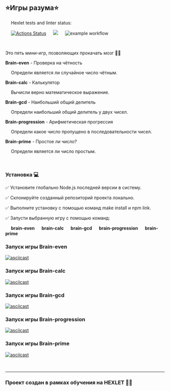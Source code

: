 ## **⭐Игры разума⭐** 

&emsp; Hexlet tests and linter status:

&emsp; [![Actions Status](https://github.com/SvetlanaGreenFox/frontend-project-lvl1/workflows/hexlet-check/badge.svg)](https://github.com/SvetlanaGreenFox/frontend-project-lvl1/actions) &emsp; <a href="https://codeclimate.com/github/SvetlanaGreenFox/frontend-project-lvl1/maintainability"><img src="https://api.codeclimate.com/v1/badges/19034939c8d7858508fb/maintainability" /></a> &emsp; ![example workflow](https://github.com/SvetlanaGreenFox/frontend-project-lvl1/actions/workflows/linter-check.yml/badge.svg)

&emsp;

Это пять мини-игр, позволяющих прокачать мозг 🏋️‍♂️

**Brain-even**  - Проверка на чётность

&emsp; Определи является ли случайное число чётным.

**Brain-calc** - Калькулятор

&emsp; Вычисли верно математическое выражение.

**Brain-gcd** - Наибольший общий делитель

&emsp; Определи наибольший общий делитель у двух чисел.

**Brain-progression** - Арифметическая прогрессия

&emsp; Определи какое число пропущено в последовательности чисел.

**Brain-prime** - Простое ли число?

&emsp; Определи является ли число простым.

&emsp;

### **Установка** 💻
✅ Установите глобально Node.js последней версии в систему.

✅ Склонируйте созданный репозиторий проекта локально.

✅ Выполните установку с помощью команд make install и npm link.

✅ Запусти выбранную игру с помощью команд:

&emsp; **brain-even**
&emsp; **brain-calc**
&emsp; **brain-gcd**
&emsp; **brain-progression**
&emsp; **brain-prime**

### Запуск игры Brain-even
[![asciicast](https://asciinema.org/a/PXKkDsSFAREcGvQVFSuqDlOiu.svg)](https://asciinema.org/a/PXKkDsSFAREcGvQVFSuqDlOiu)


### Запуск игры Brain-calc
[![asciicast](https://asciinema.org/a/fptIQN5Y6GnrJmDzC6njYqqMW.svg)](https://asciinema.org/a/fptIQN5Y6GnrJmDzC6njYqqMW)

### Запуск игры Brain-gcd
[![asciicast](https://asciinema.org/a/JkECbbQ0hB4QjX4EujCXir1SO.svg)](https://asciinema.org/a/JkECbbQ0hB4QjX4EujCXir1SO)

### Запуск игры Brain-progression
[![asciicast](https://asciinema.org/a/rwITHnwqVxhFq75P30ZD2QMM0.svg)](https://asciinema.org/a/rwITHnwqVxhFq75P30ZD2QMM0)

### Запуск игры Brain-prime
[![asciicast](https://asciinema.org/a/nI8bPFag6I5c0EYcnOiL2w4jS.svg)](https://asciinema.org/a/nI8bPFag6I5c0EYcnOiL2w4jS)

&emsp;
_____________
### Проект создан в рамках обучения на HEXLET 👩‍🎓 
